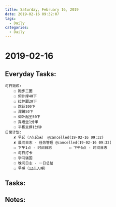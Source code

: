 ```yaml
---
title: Saturday, February 16, 2019
date: 2019-02-16 09:32:07
tags:
  - Daily
categories:
  - Daily
---
```


#  2019-02-16

<!-- more -->

## Everyday Tasks:
    每日锻炼:
        ☐ 跑步三圈
        ☐ 俯卧撑40下
        ☐ 拉伸腿20下
        ☐ 跳跃100下
        ☐ 深蹲50下
        ☐ 仰卧起坐50下
        ☐ 靠墙坐1分半
        ☐ 平板支撑1分钟
    日常计划:
        ✘ 早起（7点起床） @cancelled(19-02-16 09:32)
        ✘ 晨间日志 - 任务管理 @cancelled(19-02-16 09:32)
        ☐ 下午1点 - 时间日志        ☐ 下午5点 - 时间日志
        ☐ 每日打卡
        ☐ 学习强国
        ☐ 晚间日志 - 一日总结
        ☐ 早睡（12点入睡）

## Tasks:

## Notes:

